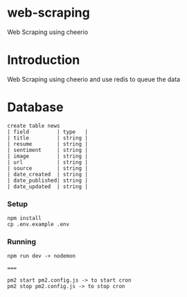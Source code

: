 # web-scraping
Web Scraping using cheerio

# Introduction
Web Scraping using cheerio and use redis to queue the data

# Database
```
create table news 
| field         | type   |
| title         | string |
| resume        | string |
| sentiment     | string |
| image         | string |
| url           | string |
| source        | string |
| date_created  | string |
| date_published| string |
| date_updated  | string |
```

### Setup
```hash
npm install
cp .env.example .env

```
### Running
```
npm run dev -> nodemon

===

pm2 start pm2.config.js -> to start cron
pm2 stop pm2.config.js -> to stop cron
```